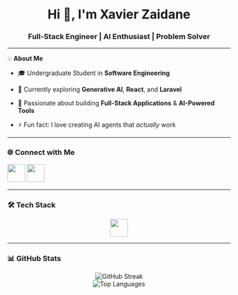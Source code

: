 <h1 align="center">Hi 👋, I'm Xavier Zaidane</h1>
<h3 align="center">Full-Stack Engineer | AI Enthusiast | Problem Solver</h3>

---

💡 **About Me**
- 🎓 Undergraduate Student in **Software Engineering**
  
- 🌱 Currently exploring **Generative AI**, **React**, and **Laravel**
  
- 🚀 Passionate about building **Full-Stack Applications** & **AI-Powered Tools**
  
- ⚡ Fun fact: I love creating AI agents that *actually* work

---

### 🌐 Connect with Me
<p align="left">
  <a href="https://www.linkedin.com/in/xavier-zaidane-a-5748b128a/"><img src="https://skillicons.dev/icons?i=linkedin" height="40" /></a>
  <a href="https://www.instagram.com/xavierzdn/"><img src="https://skillicons.dev/icons?i=instagram" height="40" /></a>
</p>

---

### 🛠 Tech Stack
<p align="center">
  <img src="https://skillicons.dev/icons?i=nextjs,react,js,ts,laravel,tailwind,express,prisma,java,git,mongodb,mysql,postgres,postman" height="40" />
</p>

---

### 📊 GitHub Stats
<p align="center">
  <img src="https://streak-stats.demolab.com?user=xavierzaidane&theme=tokyonight&hide_border=true" alt="GitHub Streak" />
  <br/>
  <img src="https://github-readme-stats.vercel.app/api/top-langs/?username=xavierzaidane&layout=compact&theme=tokyonight&hide_border=true" alt="Top Languages" />
</p>
